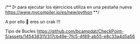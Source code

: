 /** ▷ para ejecutar los ejercicios utiliza en una pestaña nueva   https://www.mycompiler.io/es/new/python  **/

A por ello 💪  eres un crak !!!

Tipo de Bucles
https://github.com/bcampdat/CheckPoint-5/assets/145438311/317cb49e-7fc5-4f89-ab55-e8c33a4d5a56

